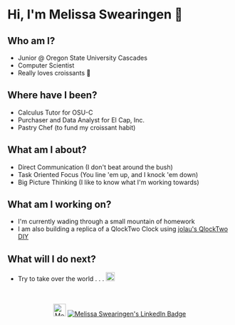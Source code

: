 # Hi, I'm Melissa Swearingen 👋

## Who am I?

- Junior @ Oregon State University Cascades
- Computer Scientist 
- Really loves croissants 🥐

## Where have I been?

- Calculus Tutor for OSU-C
- Purchaser and Data Analyst for El Cap, Inc.
- Pastry Chef (to fund my croissant habit)

## What am I about?

- Direct Communication (I don't beat around the bush)
- Task Oriented Focus (You line 'em up, and I knock 'em down)
- Big Picture Thinking (I like to know what I'm working towards)

## What am I working on?

- I'm currently wading through a small mountain of homework
- I am also building a replica of a QlockTwo Clock using [jolau's QlockTwo DIY](https://github.com/jolau/QlockTwo_DIY "jolau's QlockTwo DIY")

## What will I do next?

- Try to take over the world . . . <img src="https://i.imgur.com/JZDlBMv.png" title="source: imgur.com" alt="Brain from Pinky and the Brain" style="height: 20px">

<br>
<br>

<style>
    .badges {
        text-align: center;
    }
</style>

<div class="badges">
    <a href="https://drive.google.com/file/d/1WCImbAc6wnmm8SX4ndXMtszj4czgW8gt/view?usp=sharing"><img src="https://i.imgur.com/ZAzp0gL.png" alt="Melissa Swearingen's Resume" style="height: 28px"></a>
    <a href="https://www.linkedin.com/in/melissa-swearingen/"><img src="https://img.shields.io/badge/LinkedIn-0077B5?style=for-the-badge&logo=linkedin&logoColor=white" alt="Melissa Swearingen's LinkedIn Badge"></a>
</div>



<!--
**swearingenmj/swearingenmj** is a ✨ _special_ ✨ repository because its `README.md` (this file) appears on your GitHub profile.

Here are some ideas to get you started:

- 🔭 I’m currently working on ...
- 🌱 I’m currently learning ...
- 👯 I’m looking to collaborate on ...
- 🤔 I’m looking for help with ...
- 💬 Ask me about ...
- 📫 How to reach me: ...
- 😄 Pronouns: ...
- ⚡ Fun fact: ...
-->
